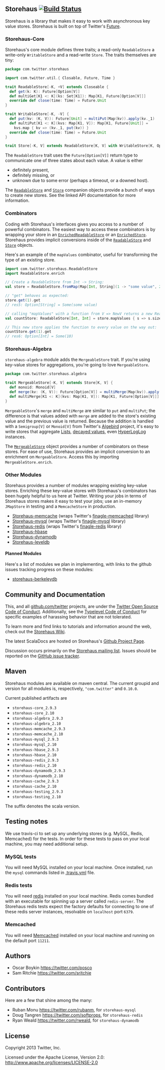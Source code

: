 ## Storehaus [![Build Status](https://secure.travis-ci.org/twitter/storehaus.png)](http://travis-ci.org/twitter/storehaus)

Storehaus is a library that makes it easy to work with asynchronous key value stores. Storehaus is built on top of Twitter's [Future](https://github.com/twitter/util/blob/master/util-core/src/main/scala/com/twitter/util/Future.scala).

### Storehaus-Core

Storehaus's core module defines three traits; a read-only `ReadableStore` a write-only `WritableStore` and a read-write `Store`. The traits themselves are tiny:

```scala
package com.twitter.storehaus

import com.twitter.util.{ Closable, Future, Time }

trait ReadableStore[-K, +V] extends Closeable {
  def get(k: K): Future[Option[V]]
  def multiGet[K1 <: K](ks: Set[K1]): Map[K1, Future[Option[V]]]
  override def close(time: Time) = Future.Unit
}

trait WritableStore[-K, -V] {
  def put(kv: (K, V)): Future[Unit] = multiPut(Map(kv)).apply(kv._1)
  def multiPut[K1 <: K](kvs: Map[K1, V]): Map[K1, Future[Unit]] =
    kvs.map { kv => (kv._1, put(kv)) }
  override def close(time: Time) = Future.Unit
}

trait Store[-K, V] extends ReadableStore[K, V] with WritableStore[K, Option[V]]
```

The `ReadableStore` trait uses the `Future[Option[V]]` return type to communicate one of three states about each value. A value is either

* definitely present,
* definitely missing, or
* unknown due to some error (perhaps a timeout, or a downed host).

The [`ReadableStore`](http://twitter.github.com/storehaus/#com.twitter.storehaus.ReadableStore$) and [`Store`](http://twitter.github.com/storehaus/#com.twitter.storehaus.Store$) companion objects provide a bunch of ways to create new stores. See the linked API documentation for more information.

### Combinators

Coding with Storehaus's interfaces gives you access to a number of powerful combinators. The easiest way to access these combinators is by wrapping your store in an [`EnrichedReadableStore`](http://twitter.github.com/storehaus/#com.twitter.storehaus.EnrichedReadableStore) or an [`EnrichedStore`](http://twitter.github.com/storehaus/#com.twitter.storehaus.EnrichedStore). Storehaus provides implicit conversions inside of the [`ReadableStore`](http://twitter.github.com/storehaus/#com.twitter.storehaus.ReadableStore$) and [`Store`](http://twitter.github.com/storehaus/#com.twitter.storehaus.Store$) objects.

Here's an example of the `mapValues` combinator, useful for transforming the type of an existing store.

```scala
import com.twitter.storehaus.ReadableStore
import ReadableStore.enrich

// Create a ReadableStore from Int -> String:
val store = ReadableStore.fromMap(Map[Int, String](1 -> "some value", 2 -> "other value"))

// "get" behaves as expected:
store.get(1).get
// res5: Option[String] = Some(some value)

// calling "mapValues" with a function from V => NewV returns a new ReadableStore[K, NewV]:
val countStore: ReadableStore[Int, Int] = store.mapValues { s => s.size }

// This new store applies the function to every value on the way out:
countStore.get(1).get
// res6: Option[Int] = Some(10)
```

### Storehaus-Algebra

`storehaus-algebra` module adds the `MergeableStore` trait. If you're using key-value stores for aggregations, you're going to love `MergeableStore`.

```scala
package com.twitter.storehaus.algebra

trait MergeableStore[-K, V] extends Store[K, V] {
  def monoid: Monoid[V]
  def merge(kv: (K, V)): Future[Option[V]] = multiMerge(Map(kv)).apply(kv._1)
  def multiMerge[K1 <: K](kvs: Map[K1, V]): Map[K1, Future[Option[V]]] = kvs.map { kv => (kv._1, merge(kv)) }
}
```

`MergeableStore`'s `merge` and `multiMerge` are similar to `put` and `multiPut`; the difference is that values added with `merge` are added to the store's existing value and the previous value is returned.
Because the addition is handled with a `Semigroup[V]` or `Monoid[V]` from Twitter's [Algebird](https://github.com/twitter/algebird) project, it's easy to write stores that aggregate [Lists](http://twitter.github.com/algebird/#com.twitter.algebird.ListMonoid), [decayed values](http://twitter.github.com/algebird/#com.twitter.algebird.DecayedValue), even [HyperLogLog](http://twitter.github.com/algebird/#com.twitter.algebird.HyperLogLog$) instances.

The [`MergeableStore`](http://twitter.github.com/storehaus/#com.twitter.storehaus.algebra.MergeableStore$) object provides a number of combinators on these stores. For ease of use, Storehaus provides an implicit conversion to an enrichment on `MergeableStore`. Access this by importing `MergeableStore.enrich`.

### Other Modules

Storehaus provides a number of modules wrapping existing key-value stores. Enriching these key-value stores with Storehaus's combinators has been hugely helpful to us here at Twitter. Writing your jobs in terms of Storehaus stores makes it easy to test your jobs; use an in-memory `JMapStore` in testing and a `MemcacheStore` in production.

  * [Storehaus-memcache](http://twitter.github.com/storehaus/#com.twitter.storehaus.memcache.MemcacheStore) (wraps Twitter's [finagle-memcached](https://github.com/twitter/finagle/tree/master/finagle-memcached) library)
  * [Storehaus-mysql](http://twitter.github.com/storehaus/#com.twitter.storehaus.mysql.MySqlStore) (wraps Twitter's [finagle-mysql](https://github.com/twitter/finagle/tree/master/finagle-mysql) library)
  * [Storehaus-redis](http://twitter.github.com/storehaus/#com.twitter.storehaus.redis.RedisStore) (wraps Twitter's [finagle-redis](https://github.com/twitter/finagle/tree/master/finagle-redis) library)
  * [Storehaus-hbase](http://twitter.github.com/storehaus/#com.twitter.storehaus.hbase.HBaseStore)
  * [Storehaus-dynamodb](https://github.com/twitter/storehaus/tree/develop/storehaus-dynamodb)
  * [Storehaus-leveldb](https://github.com/twitter/storehaus/tree/develop/storehaus-leveldb)

#### Planned Modules

Here's a list of modules we plan in implementing, with links to the github issues tracking progress on these modules:

* [storehaus-berkeleydb](https://github.com/twitter/storehaus/issues/52)

## Community and Documentation

This, and all [github.com/twitter](https://github.com/twitter) projects, are under the [Twitter Open Source Code of Conduct](https://engineering.twitter.com/opensource/code-of-conduct). Additionally, see the [Typelevel Code of Conduct](http://typelevel.org/conduct) for specific examples of harassing behavior that are not tolerated.

To learn more and find links to tutorials and information around the web, check out the [Storehaus Wiki](https://github.com/twitter/storehaus/wiki).

The latest ScalaDocs are hosted on Storehaus's [Github Project Page](http://twitter.github.io/storehaus).

Discussion occurs primarily on the [Storehaus mailing list](https://groups.google.com/forum/#!forum/storehaus). Issues should be reported on the [GitHub issue tracker](https://github.com/twitter/storehaus/issues).

## Maven

Storehaus modules are available on maven central. The current groupid and version for all modules is, respectively, `"com.twitter"` and  `0.10.0`.

Current published artifacts are

* `storehaus-core_2.9.3`
* `storehaus-core_2.10`
* `storehaus-algebra_2.9.3`
* `storehaus-algebra_2.10`
* `storehaus-memcache_2.9.3`
* `storehaus-memcache_2.10`
* `storehaus-mysql_2.9.3`
* `storehaus-mysql_2.10`
* `storehaus-hbase_2.9.3`
* `storehaus-hbase_2.10`
* `storehaus-redis_2.9.3`
* `storehaus-redis_2.10`
* `storehaus-dynamodb_2.9.3`
* `storehaus-dynamodb_2.10`
* `storehaus-cache_2.9.3`
* `storehaus-cache_2.10`
* `storehaus-testing_2.9.3`
* `storehaus-testing_2.10`

The suffix denotes the scala version.

## Testing notes

We use travis-ci to set up any underlying stores (e.g. MySQL, Redis, Memcached) for the tests. In order for these tests to pass on your local machine, you may need additional setup.

### MySQL tests

You will need MySQL installed on your local machine.
Once installed, run the `mysql` commands listed in [.travis.yml](https://github.com/twitter/storehaus/blob/develop/.travis.yml) file.

### Redis tests

You will need [redis](http://redis.io/) installed on your local machine. Redis comes bundled with an executable for spinning up a server called `redis-server`. The Storehaus redis tests expect the factory defaults for connecting to one of these redis server instances, resolvable on `localhost` port `6379`.

### Memcached

You will need [Memcached](http://memcached.org/) installed on your local machine and running on the default port `11211`.

## Authors

* Oscar Boykin <https://twitter.com/posco>
* Sam Ritchie <https://twitter.com/sritchie>

## Contributors

Here are a few that shine among the many:

* Ruban Monu <https://twitter.com/rubanm>, for `storehaus-mysql`
* Doug Tangren <https://twitter.com/softprops>, for `storehaus-redis`
* Ryan Weald <https://twitter.com/rweald>, for `storehaus-dynamodb`

## License

Copyright 2013 Twitter, Inc.

Licensed under the Apache License, Version 2.0: http://www.apache.org/licenses/LICENSE-2.0
